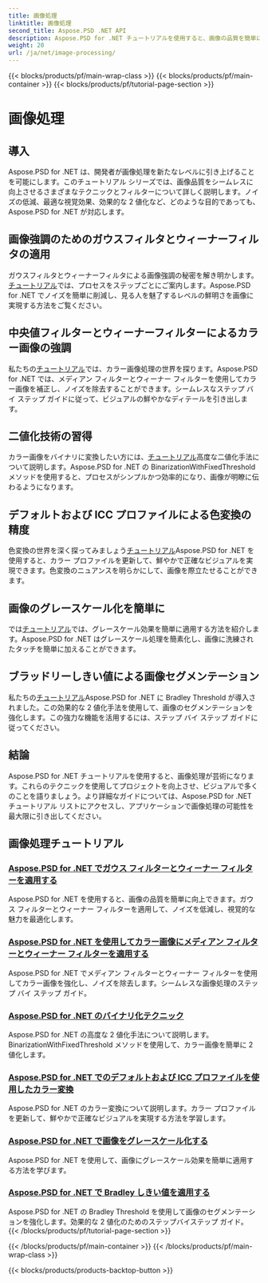 ```yaml
---
title: 画像処理
linktitle: 画像処理
second_title: Aspose.PSD .NET API
description: Aspose.PSD for .NET チュートリアルを使用すると、画像の品質を簡単に向上できます。ガウス フィルターやウィーナー フィルター、色変換、2 値化などのテクニックを学習します。
weight: 20
url: /ja/net/image-processing/
---
```


{{< blocks/products/pf/main-wrap-class >}}
{{< blocks/products/pf/main-container >}}
{{< blocks/products/pf/tutorial-page-section >}}

# 画像処理


## 導入

Aspose.PSD for .NET は、開発者が画像処理を新たなレベルに引き上げることを可能にします。このチュートリアル シリーズでは、画像品質をシームレスに向上させるさまざまなテクニックとフィルターについて詳しく説明します。ノイズの低減、最適な視覚効果、効果的な 2 値化など、どのような目的であっても、Aspose.PSD for .NET が対応します。

## 画像強調のためのガウスフィルタとウィーナーフィルタの適用
ガウスフィルタとウィーナーフィルタによる画像強調の秘密を解き明かします。[チュートリアル](./apply-gaussian-wiener-filters/)では、プロセスをステップごとにご案内します。Aspose.PSD for .NET でノイズを簡単に削減し、見る人を魅了するレベルの鮮明さを画像に実現する方法をご覧ください。

## 中央値フィルターとウィーナーフィルターによるカラー画像の強調
私たちの[チュートリアル](./apply-median-wiener-filters-color-images/)では、カラー画像処理の世界を探ります。Aspose.PSD for .NET では、メディアン フィルターとウィーナー フィルターを使用してカラー画像を補正し、ノイズを除去することができます。シームレスなステップ バイ ステップ ガイドに従って、ビジュアルの鮮やかなディテールを引き出します。

## 二値化技術の習得
カラー画像をバイナリに変換したい方には、[チュートリアル](./binarization-techniques/)高度な二値化手法について説明します。Aspose.PSD for .NET の BinarizationWithFixedThreshold メソッドを使用すると、プロセスがシンプルかつ効率的になり、画像が明瞭に伝わるようになります。

## デフォルトおよび ICC プロファイルによる色変換の精度
色変換の世界を深く探ってみましょう[チュートリアル](./color-conversion-default-icc-profiles/)Aspose.PSD for .NET を使用すると、カラー プロファイルを更新して、鮮やかで正確なビジュアルを実現できます。色変換のニュアンスを明らかにして、画像を際立たせることができます。

## 画像のグレースケール化を簡単に
では[チュートリアル](./grayscaling-images/)では、グレースケール効果を簡単に適用する方法を紹介します。Aspose.PSD for .NET はグレースケール処理を簡素化し、画像に洗練されたタッチを簡単に加えることができます。

## ブラッドリーしきい値による画像セグメンテーション
私たちの[チュートリアル](./apply-bradley-threshold/)Aspose.PSD for .NET に Bradley Threshold が導入されました。この効果的な 2 値化手法を使用して、画像のセグメンテーションを強化します。この強力な機能を活用するには、ステップ バイ ステップ ガイドに従ってください。

## 結論
Aspose.PSD for .NET チュートリアルを使用すると、画像処理が芸術になります。これらのテクニックを使用してプロジェクトを向上させ、ビジュアルで多くのことを語りましょう。より詳細なガイドについては、Aspose.PSD for .NET チュートリアル リストにアクセスし、アプリケーションで画像処理の可能性を最大限に引き出してください。

## 画像処理チュートリアル
### [Aspose.PSD for .NET でガウス フィルターとウィーナー フィルターを適用する](./apply-gaussian-wiener-filters/)
Aspose.PSD for .NET を使用すると、画像の品質を簡単に向上できます。ガウス フィルターとウィーナー フィルターを適用して、ノイズを低減し、視覚的な魅力を最適化します。
### [Aspose.PSD for .NET を使用してカラー画像にメディアン フィルターとウィーナー フィルターを適用する](./apply-median-wiener-filters-color-images/)
Aspose.PSD for .NET でメディアン フィルターとウィーナー フィルターを使用してカラー画像を強化し、ノイズを除去します。シームレスな画像処理のステップ バイ ステップ ガイド。
### [Aspose.PSD for .NET のバイナリ化テクニック](./binarization-techniques/)
Aspose.PSD for .NET の高度な 2 値化手法について説明します。BinarizationWithFixedThreshold メソッドを使用して、カラー画像を簡単に 2 値化します。
### [Aspose.PSD for .NET でのデフォルトおよび ICC プロファイルを使用したカラー変換](./color-conversion-default-icc-profiles/)
Aspose.PSD for .NET のカラー変換について説明します。カラー プロファイルを更新して、鮮やかで正確なビジュアルを実現する方法を学習します。
### [Aspose.PSD for .NET で画像をグレースケール化する](./grayscaling-images/)
Aspose.PSD for .NET を使用して、画像にグレースケール効果を簡単に適用する方法を学びます。
### [Aspose.PSD for .NET で Bradley しきい値を適用する](./apply-bradley-threshold/)
Aspose.PSD for .NET の Bradley Threshold を使用して画像のセグメンテーションを強化します。効果的な 2 値化のためのステップバイステップ ガイド。
{{< /blocks/products/pf/tutorial-page-section >}}

{{< /blocks/products/pf/main-container >}}
{{< /blocks/products/pf/main-wrap-class >}}

{{< blocks/products/products-backtop-button >}}
